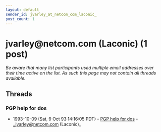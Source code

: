```yaml
---
layout: default
sender_id: jvarley_at_netcom_com_laconic_
post_count: 1
---
```


# jvarley<span>@</span>netcom.com (Laconic) (1 post)

_Be aware that many list participants used multiple email addresses over their time active on the list. As such this page may not contain all threads available._

## Threads

### PGP help for dos
+ 1993-10-09 (Sat, 9 Oct 93 14:16:05 PDT) - [PGP help for dos](/archive/1993/10/670ead7d67ebbccc50ab77427fb191a108f6691fc3be711bd2b5ed8cab3bfe23) - _jvarley@netcom.com (Laconic)_

